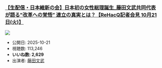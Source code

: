 ### [【生配信・日本維新の会】日本初の女性総理誕生_藤田文武共同代表が語る"改革への覚悟” 連立の真実とは？【ReHacQ記者会見 10月21日(火)】](https://www.youtube.com/watch?v=ToxZhGbXsw4)
[![](https://img.youtube.com/vi/ToxZhGbXsw4/sddefault.jpg)](https://www.youtube.com/watch?v=ToxZhGbXsw4)
-   公開日: 2025-10-21
-   視聴数: 113,246
-   **いいね数: 2,629**
-   出演者: [藤田文武](/rehacq_fan/people/藤田文武 "wikilink")
